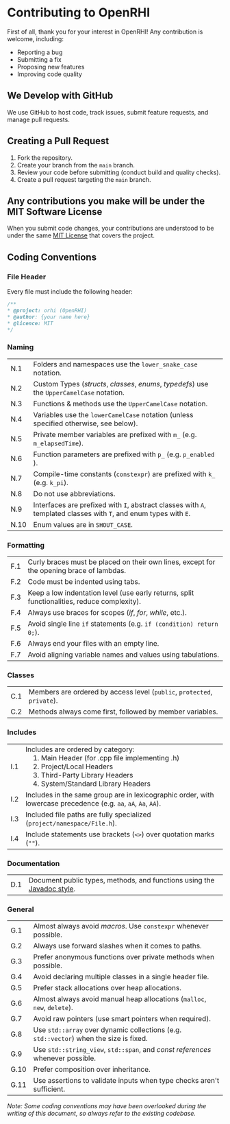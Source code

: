 # Contributing to OpenRHI
First of all, thank you for your interest in OpenRHI! Any contribution is welcome, including:
- Reporting a bug
- Submitting a fix
- Proposing new features
- Improving code quality

## We Develop with GitHub
We use GitHub to host code, track issues, submit feature requests, and manage pull requests.

## Creating a Pull Request
1. Fork the repository.
2. Create your branch from the `main` branch.
3. Review your code before submitting (conduct build and quality checks).
4. Create a pull request targeting the `main` branch.

## Any contributions you make will be under the MIT Software License
When you submit code changes, your contributions are understood to be under the same [MIT License](http://choosealicense.com/licenses/mit/) that covers the project.

## Coding Conventions
### File Header
Every file must include the following header:
```cpp
/**
* @project: orhi (OpenRHI)
* @author: {your name here}
* @licence: MIT
*/
```

### Naming
| | |
|-|-|
| N.1 | Folders and namespaces use the `lower_snake_case` notation. |
| N.2 | Custom Types (*structs*, *classes*, *enums*, *typedefs*) use the `UpperCamelCase` notation. |
| N.3 | Functions & methods use the `UpperCamelCase` notation. |
| N.4 | Variables use the `lowerCamelCase` notation (unless specified otherwise, see below). |
| N.5 | Private member variables are prefixed with `m_` (e.g. `m_elapsedTime`). |
| N.6 | Function parameters are prefixed with `p_` (e.g. `p_enabled` ). |
| N.7 | Compile-time constants (`constexpr`) are prefixed with `k_` (e.g. `k_pi`). |
| N.8 | Do not use abbreviations. |
| N.9 | Interfaces are prefixed with `I`, abstract classes with `A`, templated classes with `T`, and enum types with `E`. |
| N.10 | Enum values are in `SHOUT_CASE`. |

### Formatting
| | |
|-|-|
| F.1 | Curly braces must be placed on their own lines, except for the opening brace of lambdas. |
| F.2 | Code must be indented using tabs. |
| F.3 | Keep a low indentation level (use early returns, split functionalities, reduce complexity). |
| F.4 | Always use braces for scopes (*if*, *for*, *while*, etc.). |
| F.5 | Avoid single line `if` statements (e.g. `if (condition) return 0;`). |
| F.6 | Always end your files with an empty line. |
| F.7 | Avoid aligning variable names and values using tabulations. |

### Classes
| | |
|-|-|
| C.1 | Members are ordered by access level (`public`, `protected`, `private`). |
| C.2 | Methods always come first, followed by member variables. |

### Includes
| | |
|-|-|
| I.1 | Includes are ordered by category:<br>&nbsp;&nbsp;&nbsp;&nbsp;1. Main Header (for .cpp file implementing .h)<br>&nbsp;&nbsp;&nbsp;&nbsp;2. Project/Local Headers<br>&nbsp;&nbsp;&nbsp;&nbsp;3. Third-Party Library Headers<br>&nbsp;&nbsp;&nbsp;&nbsp;4. System/Standard Library Headers |
| I.2 | Includes in the same group are in lexicographic order, with lowercase precedence (e.g. `aa`, `aA`, `Aa`, `AA`). |
| I.3 | Included file paths are fully specialized (`project/namespace/File.h`). |
| I.4 | Include statements use brackets (`<>`) over quotation marks (`""`). |

### Documentation
| | |
|-|-|
| D.1 | Document public types, methods, and functions using the [Javadoc style](https://en.wikipedia.org/wiki/Javadoc). |

### General
| | |
|-|-|
| G.1 | Almost always avoid *macros*. Use `constexpr` whenever possible. |
| G.2 | Always use forward slashes when it comes to paths. |
| G.3 | Prefer anonymous functions over private methods when possible. |
| G.4 | Avoid declaring multiple classes in a single header file. |
| G.5 | Prefer stack allocations over heap allocations. |
| G.6 | Almost always avoid manual heap allocations (`malloc`, `new`, `delete`). |
| G.7 | Avoid raw pointers (use smart pointers when required). |
| G.8 | Use `std::array` over dynamic collections (e.g. `std::vector`) when the size is fixed. |
| G.9 | Use `std::string_view`, `std::span`, and *const references* whenever possible. |
| G.10| Prefer composition over inheritance. |
| G.11| Use assertions to validate inputs when type checks aren't sufficient. |

*Note: Some coding conventions may have been overlooked during the writing of this document, so always refer to the existing codebase.*
